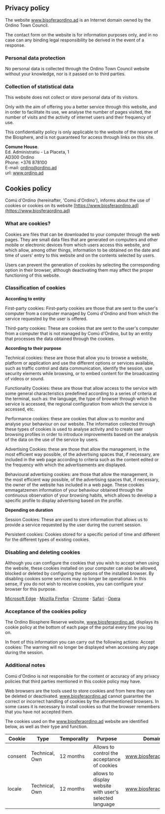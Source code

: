 ## Privacy policy

The website www.bisoferaordino.ad is an Internet domain owned by the Ordino Town Council.

The contact form on the website is for information purposes only, and in no case can any binding legal responsibility be derived in the event of a response.

### Personal data protection

No personal data is collected through the Ordino Town Council website without your knowledge, nor is it passed on to third parties.

### Collection of statistical data

This website does not collect or store personal data of its visitors.

Only with the aim of offering you a better service through this website, and in order to facilitate its use, we analyse the number of pages visited, the number of visits and the activity of internet users and their frequency of use.

This confidentiality policy is only applicable to the website of the reserve of the Biosphere, and is not guaranteed for access through links on this site.

**Comune House**.  
Ed. Administratiu - La Placeta, 1  
AD300 Ordino  
Phone: +376 878100  
E-mail: ordino@ordino.ad  
url: www.ordino.ad  

## Cookies policy

Comú d'Ordino (hereinafter, 'Comú d'Ordino'), informs about the use of cookies or cookies on its website [https://www.biosferaordino.ad](https://www.biosferaordino.ad)

### What are cookies?

Cookies are files that can be downloaded to your computer through the web pages. They are small data files that are generated on computers and other mobile or electronic devices from which users access this website, and which allow, among other things, information to be obtained on the date and time of users' entry to this website and on the contents selected by users.

Users can prevent the generation of cookies by selecting the corresponding option in their browser, although deactivating them may affect the proper functioning of this website.

### Classification of cookies

**According to entity**

First-party cookies: First-party cookies are those that are sent to the user's computer from a computer managed by Comú d'Ordino and from which the service requested by the user is offered.

Third-party cookies: These are cookies that are sent to the user's computer from a computer that is not managed by Comú d'Ordino, but by an entity that processes the data obtained through the cookies.

**According to their purpose**

Technical cookies: these are those that allow you to browse a website, platform or application and use the different options or services available, such as traffic control and data communication, identify the session, use security elements while browsing, or to embed content for the broadcasting of videos or sound.

Functionality Cookies: these are those that allow access to the service with some general characteristics predefined according to a series of criteria at the terminal, such as: the language, the type of browser through which the service is accessed, the regional configuration from which the service is accessed, etc.

Performance cookies: these are cookies that allow us to monitor and analyse your behaviour on our website. The information collected through these types of cookies is used to analyse activity and to create user browsing profiles in order to introduce improvements based on the analysis of the data on the use of the service by users.

Advertising Cookies: these are those that allow the management, in the most efficient way possible, of the advertising spaces that, if necessary, are included in the web page according to criteria such as the content edited or the frequency with which the advertisements are displayed.

Behavioural advertising cookies: are those that allow the management, in the most efficient way possible, of the advertising spaces that, if necessary, the owner of the website has included in a web page. These cookies emmagatzemen information of your behaviour obtained through the continuous observation of your browsing habits, which allows to develop a specific profile to display advertising based on the profile.

**Depending on duration**

Session Cookies: These are used to store information that allows us to provide a service requested by the user during the current session.

Persistent cookies: Cookies stored for a specific period of time and different for the different types of existing cookies.

### Disabling and deleting cookies

Although you can configure the cookies that you wish to accept when using the website, these cookies installed on your computer can also be allowed, blocked or deleted by configuring the options of the installed browser. By disabling cookies some services may no longer be operational. In this sense, if you do not wish to receive cookies, you can configure your browser for this purpose.

[Microsoft Edge](https://support.microsoft.com/en-us/windows/microsoft-edge-browsing-data-and-privacy-bb8174ba-9d73-dcf2-9b4a-c582b4e640dd) · [Mozilla Firefox](https://support.mozilla.org/en-US/kb/block-websites-storing-cookies-site-data-firefox) · [Chrome](https://support.google.com/accounts/answer/61416?hl=en) · [Safari](https://support.apple.com/en-gb/guide/safari/sfri11471/mac) · [Opera](https://help.opera.com/en/latest/web-preferences/#cookies)

### Acceptance of the cookies policy

The Ordino Biosphere Reserve website, www.biosferaordino.ad, displays its cookie policy at the bottom of each page of the portal every time you log on.

In front of this information you can carry out the following actions:
Accept cookies: The warning will no longer be displayed when accessing any page during the session.

### Additional notes

Comú d'Ordino is not responsible for the content or accuracy of any privacy policies that third parties mentioned in this cookie policy may have.

Web browsers are the tools used to store cookies and from here they can be deleted or deactivated. www.biosferaordino.ad cannot guarantee the correct or incorrect handling of cookies by the aforementioned browsers. In some cases it is necessary to install cookies so that the browser remembers that you have not accepted them.

The cookies used on the www.biosferaordino.ad website are identified below, as well as their type and function.

| Cookie | Type | Temporality | Purpose | Domain |
| --- | --- | --- | --- | --- |
| consent | Technical, Own | 12 months | Allows to control the acceptance of cookies | www.biosferaordino.ad |
| locale | Technical, Own | 12 months | allows to display website with user's selected language | www.biosferaordino.ad |
